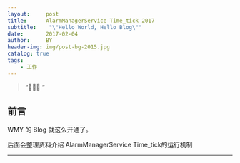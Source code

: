```yaml
---
layout:     post
title:      AlarmManagerService Time_tick 2017
subtitle:    "\"Hello World, Hello Blog\""
date:       2017-02-04
author:     BY
header-img: img/post-bg-2015.jpg
catalog: true
tags:
    - 工作
---
```


> “🙉🙉🙉 ”


## 前言

WMY 的 Blog 就这么开通了。

后面会整理资料介绍 AlarmManagerService Time_tick的运行机制



--- 